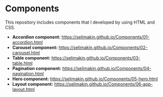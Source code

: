 # Components

This repository includes components that I developed by using HTML and CSS.

* **Accordion component:** https://selimakin.github.io/Components/01-accordion.html
* **Carousel component:** https://selimakin.github.io/Components/02-carousel.html
* **Table component:** https://selimakin.github.io/Components/03-table.html
* **Pagination component:** https://selimakin.github.io/Components/04-pagination.html
* **Hero component:** https://selimakin.github.io/Components/05-hero.html
* **Layout component:** https://selimakin.github.io/Components/06-app-layout.html
